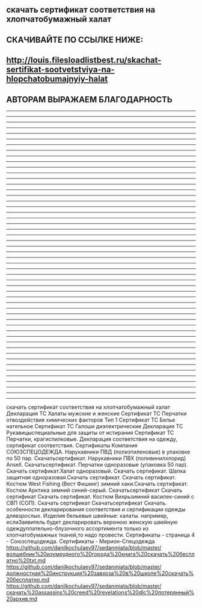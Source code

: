 скачать сертификат соответствия на хлопчатобумажный халат
--------------------------------------------------
СКАЧИВАЙТЕ ПО ССЫЛКЕ НИЖЕ:
--------------------------------------------------
http://louis.filesloadlistbest.ru/skachat-sertifikat-sootvetstviya-na-hlopchatobumajnyiy-halat
--------------------------------------------------
АВТОРАМ ВЫРАЖАЕМ БЛАГОДАРНОСТЬ
--------------------------------------------------
--------------------------------------------------
--------------------------------------------------
--------------------------------------------------
--------------------------------------------------
--------------------------------------------------
--------------------------------------------------
--------------------------------------------------
--------------------------------------------------
--------------------------------------------------
--------------------------------------------------
--------------------------------------------------
--------------------------------------------------
--------------------------------------------------
--------------------------------------------------
--------------------------------------------------
--------------------------------------------------
--------------------------------------------------
--------------------------------------------------
--------------------------------------------------
--------------------------------------------------
--------------------------------------------------
--------------------------------------------------
--------------------------------------------------
--------------------------------------------------
--------------------------------------------------
--------------------------------------------------
--------------------------------------------------
--------------------------------------------------
--------------------------------------------------
--------------------------------------------------
--------------------------------------------------
--------------------------------------------------
--------------------------------------------------
--------------------------------------------------
--------------------------------------------------
--------------------------------------------------
--------------------------------------------------
--------------------------------------------------
--------------------------------------------------
--------------------------------------------------
--------------------------------------------------
--------------------------------------------------
--------------------------------------------------
--------------------------------------------------
--------------------------------------------------
--------------------------------------------------
--------------------------------------------------
--------------------------------------------------
--------------------------------------------------
--------------------------------------------------
--------------------------------------------------
--------------------------------------------------
скачать сертификат соответствия на хлопчатобумажный халат Декларация ТС Халаты мужские и женские  Сертификат ТС Перчатки отвоздействия химических факторов Тип 1  Сертификат ТС Белье нательное Сертификат ТС Галоши диэлектрические  Декларация ТС Рукавицыспециальные для защиты от истирания  Сертификат ТС Перчатки, крагиспилковые. Декларация соответствия на одежду, сертификат соответствия. Сертификаты  Компания СОЮЗСПЕЦОДЕЖДА. Нарукавники ПВД (полиэтиленовые) в упаковке по 50 пар. Скачатьсертификат. Нарукавники ПВХ (поливинилхлорид) Ansell. Скачатьсертификат. Перчатки одноразовые (упаковка 50 пар). Скачать сертификат.Халат одноразовый. Скачать сертификат. Шапка защитная одноразовая.Скачать сертификат. Скачать сертификат. Костюм West Fishing (Вест Фишинг) зимний хаки.Скачать сертификат. Костюм Арктика зимний синий-серый. Скачатьсертификат  Скачать сертификат  Скачать сертификат. Костюм Вихрьзимний василек-синий с СВП (СОП). Скачать сертификат  Скачатьсертификат  Скачать. особенности декларирования соответствия и сертификации одежды длявзрослых.  Изделия бельевые швейные: халаты.  например, еслиЗаявитель будет декларировать верхнюю женскую швейную одеждуплательно-блузочного ассортимента только из хлопчатобумажных тканей,то надо провести. Сертификаты - страница 4 - Союзспецодежда. Сертификаты - Мерион-Спецодежда
https://github.com/danilkochulaev97/sedanmiata/blob/master/волшебник%20изумрудного%20города%20книга%20скачать%20бесплатно%20txt.md
https://github.com/danilkochulaev97/sedanmiata/blob/master/должностная%20инструкция%20завхоза%20в%20школе%20скачать%20бесплатно.md
https://github.com/danilkochulaev97/sedanmiata/blob/master/скачать%20assassins%20creed%20revelations%20dlc%20потерянный%20архив.md